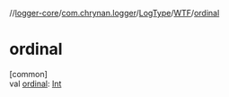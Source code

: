 //[logger-core](../../../../index.md)/[com.chrynan.logger](../../index.md)/[LogType](../index.md)/[WTF](index.md)/[ordinal](ordinal.md)

# ordinal

[common]\
val [ordinal](ordinal.md): [Int](https://kotlinlang.org/api/latest/jvm/stdlib/kotlin/-int/index.html)
